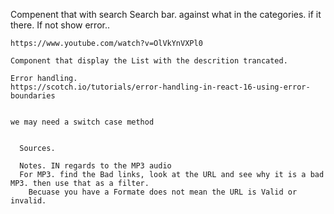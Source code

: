   Compenent that with search 
   Search bar.  against what in the categories.
    if it there. If not show error.. 

    https://www.youtube.com/watch?v=OlVkYnVXPl0

    Component that display the List with the descrition trancated.  

    Error handling.  
    https://scotch.io/tutorials/error-handling-in-react-16-using-error-boundaries


    we may need a switch case method
    

      Sources.
      
      Notes. IN regards to the MP3 audio
      For MP3. find the Bad links, look at the URL and see why it is a bad MP3. then use that as a filter. 
        Becuase you have a Formate does not mean the URL is Valid or invalid.  